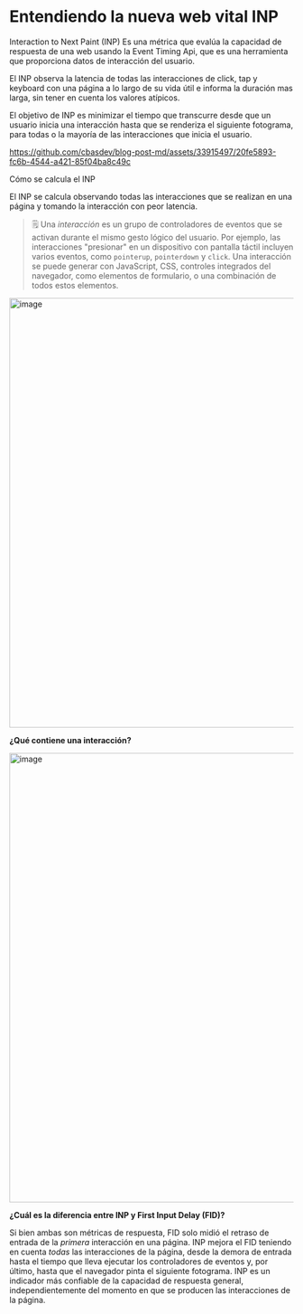 # Entendiendo la nueva web vital INP

Interaction to Next Paint (INP)
Es una métrica que evalúa la capacidad de respuesta de una web usando la Event Timing Api, que es una herramienta que proporciona datos de interacción del usuario.

El INP observa la latencia de todas las interacciones de click, tap y keyboard con una página a lo largo de su vida útil e informa la duración mas larga, sin tener en cuenta los valores atípicos.

El objetivo de INP es minimizar el tiempo que transcurre desde que un usuario inicia una interacción hasta que se renderiza el siguiente fotograma, para todas o la mayoría de las interacciones que inicia el usuario.



https://github.com/cbasdev/blog-post-md/assets/33915497/20fe5893-fc6b-4544-a421-85f04ba8c49c


Cómo se calcula el INP

El INP se calcula observando todas las interacciones que se realizan en una página y tomando la interacción con peor latencia.


> 🗒️ Una *interacción* es un grupo de controladores de eventos que se activan durante el mismo gesto lógico del usuario. Por ejemplo, las interacciones "presionar" en un dispositivo con pantalla táctil incluyen varios eventos, como `pointerup`, `pointerdown` y `click`. Una interacción se puede generar con JavaScript, CSS, controles integrados del navegador, como elementos de formulario, o una combinación de todos estos elementos.

</aside>

<img width="760" alt="image" src="https://github.com/cbasdev/blog-post-md/assets/33915497/4fed60f1-41b8-48d1-b18e-1eb9fbc2f8d6">


**¿Qué contiene una interacción?**

<img width="795" alt="image" src="https://github.com/cbasdev/blog-post-md/assets/33915497/d4eb1788-976b-4714-82c3-3f44cf5fca95">


**¿Cuál es la diferencia entre INP y First Input Delay (FID)?**

Si bien ambas son métricas de respuesta, FID solo midió el retraso de entrada de la *primera* interacción en una página. INP mejora el FID teniendo en cuenta *todas* las interacciones de la página, desde la demora de entrada hasta el tiempo que lleva ejecutar los controladores de eventos y, por último, hasta que el navegador pinta el siguiente fotograma. INP es un indicador más confiable de la capacidad de respuesta general, independientemente del momento en que se producen las interacciones de la página.
